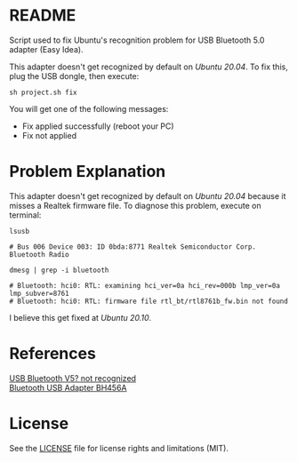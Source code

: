 # README

Script used to fix Ubuntu's recognition problem for USB Bluetooth 5.0 adapter (Easy Idea). 

This adapter doesn't get recognized by default on _Ubuntu 20.04_. To fix this, plug the USB dongle, then execute:

```shell
sh project.sh fix
```

You will get one of the following messages:

  - Fix applied successfully (reboot your PC)
  - Fix not applied

# Problem Explanation

This adapter doesn't get recognized by default on _Ubuntu 20.04_ because it misses a Realtek firmware file. To diagnose this problem, execute on terminal:

```shell
lsusb

# Bus 006 Device 003: ID 0bda:8771 Realtek Semiconductor Corp. Bluetooth Radio

dmesg | grep -i bluetooth

# Bluetooth: hci0: RTL: examining hci_ver=0a hci_rev=000b lmp_ver=0a lmp_subver=8761
# Bluetooth: hci0: RTL: firmware file rtl_bt/rtl8761b_fw.bin not found
```

I believe this get fixed at _Ubuntu 20.10_.

# References

[USB Bluetooth V5? not recognized](https://forums.linuxmint.com/viewtopic.php?t=319260)  
[Bluetooth USB Adapter BH456A](https://www.xmpow.com/pages/download)

# License

See the [LICENSE](./LICENSE.md) file for license rights and limitations (MIT).
